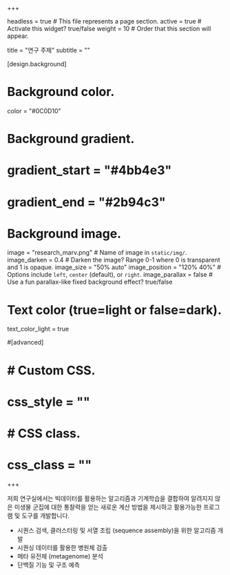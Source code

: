 +++

headless = true  # This file represents a page section.
active = true  # Activate this widget? true/false
weight = 10  # Order that this section will appear.

title = "연구 주제"
subtitle = ""


[design.background]
  # Background color.
  color = "#0C0D10"
  
  # Background gradient.
  # gradient_start = "#4bb4e3"
  # gradient_end = "#2b94c3"
  
  # Background image.
  image = "research_marv.png"  # Name of image in `static/img/`.
  image_darken = 0.4  # Darken the image? Range 0-1 where 0 is transparent and 1 is opaque.
  image_size = "50% auto"
  image_position = "120% 40%"  # Options include `left`, `center` (default), or `right`.
  image_parallax = false  # Use a fun parallax-like fixed background effect? true/false

  # Text color (true=light or false=dark).
  text_color_light = true

#[advanced]
# # Custom CSS. 
# css_style = ""
 
# # CSS class.
# css_class = ""
+++

저희 연구실에서는 빅데이터를 활용하는 알고리즘과 기계학습을 결합하여 알려지지 않은 미생물 군집에 대한
통찰력을 얻는 새로운 계산 방법을 제시하고 활용가능한 프로그램 및 도구를 개발합니다.
- 시퀀스 검색, 클러스터링 및 서열 조립 (sequence assembly)을 위한 알고리즘 개발
- 시퀀싱 데이터를 활용한 병원체 검출
- 메타 유전체 (metagenome) 분석
- 단백질 기능 및 구조 예측
